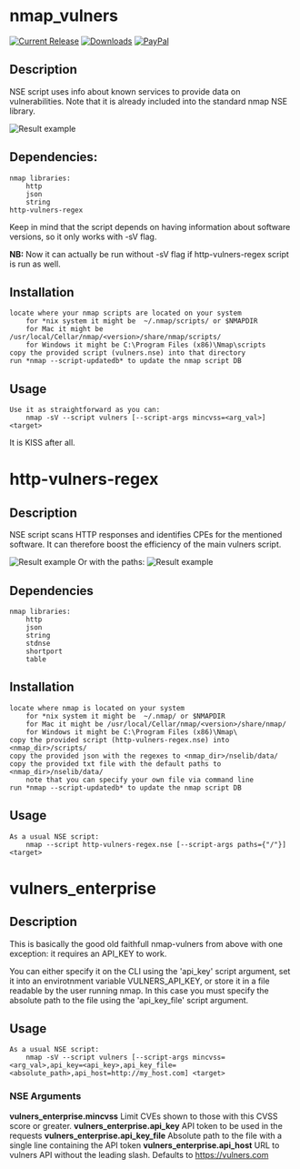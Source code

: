 # nmap_vulners

[![Current Release](https://img.shields.io/github/release/vulnersCom/nmap-vulners.svg "Current Release")](https://github.com/vulnersCom/nmap-vulners/releases/latest)
[![Downloads](https://img.shields.io/github/downloads/vulnersCom/nmap-vulners/total.svg "Downloads")](https://github.com/vulnersCom/nmap-vulners/releases) [![PayPal](https://img.shields.io/badge/donate-PayPal-green.svg)](https://paypal.me/videns)

## Description

NSE script uses info about known services to provide data on vulnerabilities. Note that it is already included into the standard nmap NSE library.

![Result example](example.png)

## Dependencies:
    nmap libraries:
        http
        json
        string
    http-vulners-regex

Keep in mind that the script depends on having information about software versions, so it only works with -sV flag.

**NB:** Now it can actually be run without -sV flag if http-vulners-regex script is run as well.

## Installation
    locate where your nmap scripts are located on your system
        for *nix system it might be  ~/.nmap/scripts/ or $NMAPDIR
        for Mac it might be /usr/local/Cellar/nmap/<version>/share/nmap/scripts/
        for Windows it might be C:\Program Files (x86)\Nmap\scripts
    copy the provided script (vulners.nse) into that directory
    run *nmap --script-updatedb* to update the nmap script DB 

## Usage
    Use it as straightforward as you can:
        nmap -sV --script vulners [--script-args mincvss=<arg_val>] <target>
        
It is KISS after all.

# http-vulners-regex

## Description

NSE script scans HTTP responses and identifies CPEs for the mentioned software. It can therefore boost the efficiency of the main vulners script.

![Result example](simple_regex_example.png)
Or with the paths:
![Result example](paths_regex_example.png)

## Dependencies
    nmap libraries:
        http
        json
        string
        stdnse
        shortport
        table

## Installation
    locate where nmap is located on your system
        for *nix system it might be  ~/.nmap/ or $NMAPDIR
        for Mac it might be /usr/local/Cellar/nmap/<version>/share/nmap/
        for Windows it might be C:\Program Files (x86)\Nmap\
    copy the provided script (http-vulners-regex.nse) into <nmap_dir>/scripts/
    copy the provided json with the regexes to <nmap_dir>/nselib/data/
    copy the provided txt file with the default paths to <nmap_dir>/nselib/data/
        note that you can specify your own file via command line
    run *nmap --script-updatedb* to update the nmap script DB 

## Usage
    As a usual NSE script:
        nmap --script http-vulners-regex.nse [--script-args paths={"/"}] <target> 


# vulners_enterprise

## Description 
This is basically the good old faithfull nmap-vulners from above with one exception: it requires an API_KEY to work. 

You can either specify it on the CLI using the 'api_key' script argument, set it into an envirotnment variable VULNERS_API_KEY, or store it in a file readable by the user running nmap. In this case you must specify the absolute path to the file using the 'api_key_file' script argument.

## Usage
    As a usual NSE script:
        nmap -sV --script vulners [--script-args mincvss=<arg_val>,api_key=<api_key>,api_key_file=<absolute_path>,api_host=http://my_host.com] <target>
        
### NSE Arguments

**vulners_enterprise.mincvss** Limit CVEs shown to those with this CVSS score or greater.
**vulners_enterprise.api_key** API token to be used in the requests
**vulners_enterprise.api_key_file** Absolute path to the file with a single line containing the API token
**vulners_enterprise.api_host** URL to vulners API without the leading slash. Defaults to https://vulners.com


